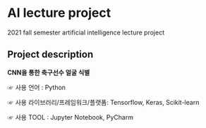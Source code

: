 # AI lecture project
2021 fall semester artificial intelligence lecture project

## Project description
**CNN을 통한 축구선수 얼굴 식별**

☞ 사용 언어  : Python

☞ 사용 라이브러리/프레임워크/플랫폼: Tensorflow, Keras, Scikit-learn

☞ 사용 TOOL  : Jupyter Notebook, PyCharm
